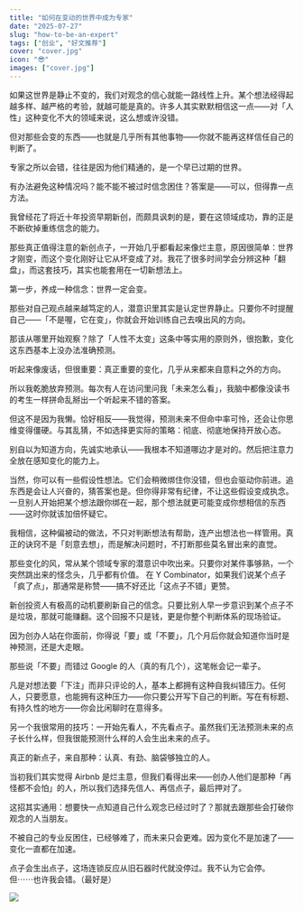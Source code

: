 ```yaml
---
title: "如何在变动的世界中成为专家"
date: "2025-07-27"
slug: "how-to-be-an-expert"
tags: ["创业", "好文推荐"]
cover: "cover.jpg"
icon: "😎"
images: ["cover.jpg"]
---
```

如果这世界是静止不变的，我们对观念的信心就能一路线性上升。某个想法经得起越多样、越严格的考验，就越可能是真的。许多人其实默默相信这一点——对「人性」这种变化不大的领域来说，这么想或许没错。



但对那些会变的东西——也就是几乎所有其他事物——你就不能再这样信任自己的判断了。



专家之所以会错，往往是因为他们精通的，是一个早已过期的世界。



有办法避免这种情况吗？能不能不被过时信念困住？答案是——可以，但得靠一点方法。



我曾经花了将近十年投资早期新创，而颇具讽刺的是，要在这领域成功，靠的正是不断砍掉重练信念的能力。



那些真正值得注意的新创点子，一开始几乎都看起来像烂主意，原因很简单：世界才刚变，而这个变化刚好让它从坏变成了对。我花了很多时间学会分辨这种「翻盘」，而这套技巧，其实也能套用在一切新想法上。



第一步，养成一种信念：世界一定会变。



那些对自己观点越来越笃定的人，潜意识里其实是认定世界静止。只要你不时提醒自己——「不是喔，它在变」，你就会开始训练自己去嗅出风的方向。



那该从哪里开始观察？除了「人性不太变」这条中等实用的原则外，很抱歉，变化这东西基本上没办法准确预测。



听起来像废话，但很重要：真正重要的变化，几乎从来都来自意料之外的方向。



所以我乾脆放弃预测。每次有人在访问里问我「未来怎么看」，我脑中都像没读书的考生一样拼命乱掰出一个听起来不错的答案。



但这不是因为我懒。恰好相反——我觉得，预测未来不但命中率可怜，还会让你思维变得僵硬。与其乱猜，不如选择更实际的策略：彻底、彻底地保持开放心态。



别自以为知道方向，先诚实地承认——我根本不知道哪边才是对的。然后把注意力全放在感知变化的能力上。



当然，你可以有一些假设性想法。它们会稍微绑住你没错，但也会驱动你前进。追东西是会让人兴奋的，猜答案也是。但你得非常有纪律，不让这些假设变成执念。
一旦别人开始把某个想法跟你绑在一起，那个想法就更可能变成你想相信的东西——这时你就该加倍怀疑它。



我相信，这种偏被动的做法，不只对判断想法有帮助，连产出想法也一样管用。真正的诀窍不是「刻意去想」，而是解决问题时，不打断那些莫名冒出来的直觉。



那些变化的风，常从某个领域专家的潜意识中吹出来。只要你对某件事够熟，一个突然跳出来的怪念头，几乎都有价值。
在 Y Combinator，如果我们说某个点子「疯了点」，那通常是称赞——搞不好还比「这点子不错」更赞。



新创投资人有极高的动机要刷新自己的信念。只要比别人早一步意识到某个点子不是垃圾，那就可能赚翻。这个回报不只是钱，更是你整个判断体系的现场验证。



因为创办人站在你面前，你得说「要」或「不要」，几个月后你就会知道你当时是神预测，还是大走眼。



那些说「不要」而错过 Google 的人（真的有几个），这笔帐会记一辈子。



凡是对想法要「下注」而非只评论的人，基本上都拥有这种自我纠错压力。任何人，只要愿意，也能拥有这种压力——你只要公开写下自己的判断。写在有标题、有持久性的地方——你会比闲聊时在意得多。



另一个我很常用的技巧：一开始先看人，不先看点子。虽然我们无法预测未来的点子长什么样，但我很能预测什么样的人会生出未来的点子。



真正的新点子，来自那种：认真、有劲、脑袋够独立的人。



当初我们其实觉得 Airbnb 是烂主意，但我们看得出来——创办人他们是那种「再怪都不会怕」的人，所以我们选择先信人、再信点子，最后押对了。



这招其实通用：想要快一点知道自己什么观念已经过时了？那就去跟那些会打破你观念的人当朋友。



不被自己的专业反困住，已经够难了，而未来只会更难。因为变化不是加速了——变化一直都在加速。



点子会生出点子，这场连锁反应从旧石器时代就没停过。我不认为它会停。
但⋯⋯也许我会错。（最好是）




![](https://prod-files-secure.s3.us-west-2.amazonaws.com/112d0858-5090-4d34-a606-b75eb8d65fd2/46476355-9cf3-4e99-9b7a-3531bc426380/1000202064.png?X-Amz-Algorithm=AWS4-HMAC-SHA256&X-Amz-Content-Sha256=UNSIGNED-PAYLOAD&X-Amz-Credential=ASIAZI2LB466W4EZ7FJZ%2F20250813%2Fus-west-2%2Fs3%2Faws4_request&X-Amz-Date=20250813T165132Z&X-Amz-Expires=3600&X-Amz-Security-Token=IQoJb3JpZ2luX2VjEOj%2F%2F%2F%2F%2F%2F%2F%2F%2F%2FwEaCXVzLXdlc3QtMiJGMEQCIBTKIW%2B25QXok%2B%2BUet8pltEh4sngDLJlYrpyTAxiY%2BUAAiB40z1p37buyW2J7qZORcppOdn7KseL6axtXckyTRAavCr%2FAwgxEAAaDDYzNzQyMzE4MzgwNSIM9tEu3nFwNpyyIyeEKtwDcU%2FOqH03GYUi1Dji3SCe42cUkkljjPrCOx0mlnAUZazJ%2F1MTzxFznioNov5vYfpN8PMzYBDY71ej7Dsz73c%2BwBRpffNN7m2W7jLMLK%2FxLdCL%2BVX2NJgkabrlr43jWB9vMeVYw8BlI34SZYmBiQfy%2FTnbZ8gcTIf8B%2BEiD0zSwhwwtcrrmjjtEQ%2BBPv%2BUYbDVR4XrvdikPoMBC1w8%2FtHX5bFVnTzthoiaJE4eGhaXtgBiBPczGXJGSY21DniCBrxNsznmGdv61XNuijJD2cnBfcs4gYV8vfiWuFjkK6qyqbZXbT%2FE7ZgbfFFmvKVRGnIx%2FJ4FmENDl63q4tC9kTLgIrx%2F34ToaylccyFMYiMcSuj4gPBNTjXHTM6KO8ovS8SWc4CQx%2BZBybyaSzNibehB29rdr5ERtypxLn4bFoL%2Fqe%2B8rPlAqXyG9EY4CKV5xJp70TNQ57k%2FAYQx6hlZLr9TeIrjk7QR%2BH97ysfZalk5Nlntn%2B3XxtNQxwOjiH7L44vX1%2BuYKXk6F7bgIkE9d%2BwksNdKQ2DarLm7f4%2BCnPaPXRdaP94qfby7JJ7txh%2FwmQuFFvvkl6jT8s4JgXBgfT9VJX3R1LTBMB1A%2FW2YKHAyWlI0H%2FfI6PcmnJALDigwrOHyxAY6pgG%2Bich%2FnZtruHU0XBHrIxUzNyCMYUsrP%2BdGVODiuZAP4oPnDGCSQGzB1%2F8QSVj7J9k28tdHHujpchWbtUHpxPSyaqaSaAgbfmhgT7xOgRj1a2rnlN5phubiVLTv4b%2BpQLwYgzCcMvQgzI6%2B7W8cLW9q21hwJfpErwSya05AxEqLryucLpbYpbiWQ5gV0150RthqmVEjxtBptwm4ZX936UI%2Fx5yh8UyT&X-Amz-Signature=2037c8ef6ce51809497f7f7e503db46b82937873ab519d928c716e5e1da595f7&X-Amz-SignedHeaders=host&x-amz-checksum-mode=ENABLED&x-id=GetObject)

